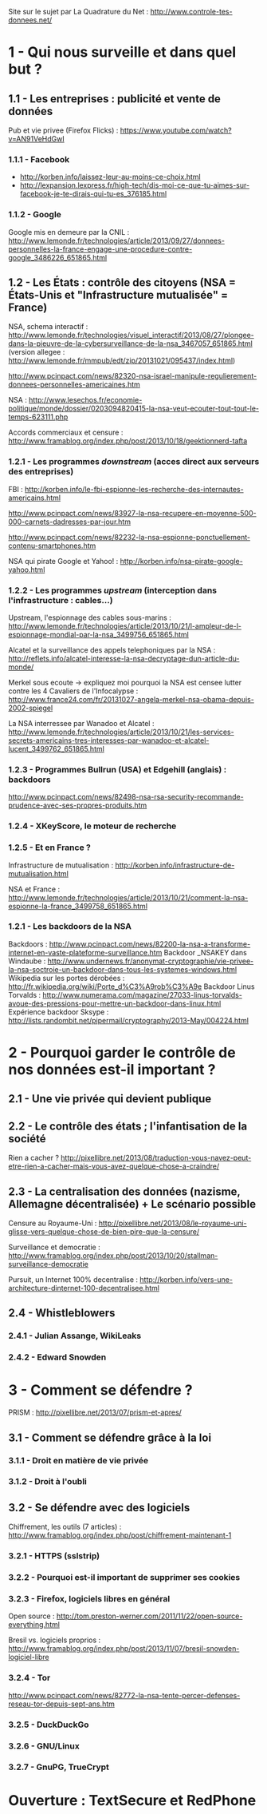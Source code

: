 Site sur le sujet par La Quadrature du Net : http://www.controle-tes-donnees.net/

# 1 - Qui nous surveille et dans quel but ?

## 1.1 - Les entreprises : publicité et vente de données

Pub et vie privee (Firefox Flicks) : https://www.youtube.com/watch?v=AN91VeHdGwI

### 1.1.1 - Facebook

* http://korben.info/laissez-leur-au-moins-ce-choix.html
* http://lexpansion.lexpress.fr/high-tech/dis-moi-ce-que-tu-aimes-sur-facebook-je-te-dirais-qui-tu-es_376185.html

### 1.1.2 - Google

Google mis en demeure par la CNIL : http://www.lemonde.fr/technologies/article/2013/09/27/donnees-personnelles-la-france-engage-une-procedure-contre-google_3486226_651865.html

## 1.2 - Les États : contrôle des citoyens (NSA = États-Unis et "Infrastructure mutualisée" = France)

NSA, schema interactif : http://www.lemonde.fr/technologies/visuel_interactif/2013/08/27/plongee-dans-la-pieuvre-de-la-cybersurveillance-de-la-nsa_3467057_651865.html (version allegee : http://www.lemonde.fr/mmpub/edt/zip/20131021/095437/index.html)

http://www.pcinpact.com/news/82320-nsa-israel-manipule-regulierement-donnees-personnelles-americaines.htm

NSA : http://www.lesechos.fr/economie-politique/monde/dossier/0203094820415-la-nsa-veut-ecouter-tout-tout-le-temps-623111.php

Accords commerciaux et censure : http://www.framablog.org/index.php/post/2013/10/18/geektionnerd-tafta

### 1.2.1 - Les programmes _downstream_ (acces direct aux serveurs des entreprises)

FBI : http://korben.info/le-fbi-espionne-les-recherche-des-internautes-americains.html

http://www.pcinpact.com/news/83927-la-nsa-recupere-en-moyenne-500-000-carnets-dadresses-par-jour.htm

http://www.pcinpact.com/news/82232-la-nsa-espionne-ponctuellement-contenu-smartphones.htm

NSA qui pirate Google et Yahoo! : http://korben.info/nsa-pirate-google-yahoo.html

### 1.2.2 - Les programmes _upstream_ (interception dans l'infrastructure : cables...)

Upstream, l'espionnage des cables sous-marins : http://www.lemonde.fr/technologies/article/2013/10/21/l-ampleur-de-l-espionnage-mondial-par-la-nsa_3499756_651865.html

Alcatel et la surveillance des appels telephoniques par la NSA : http://reflets.info/alcatel-interesse-la-nsa-decryptage-dun-article-du-monde/

Merkel sous ecoute -> expliquez moi pourquoi la NSA est censee lutter contre les 4 Cavaliers de l'Infocalypse : http://www.france24.com/fr/20131027-angela-merkel-nsa-obama-depuis-2002-spiegel

La NSA interressee par Wanadoo et Alcatel : http://www.lemonde.fr/technologies/article/2013/10/21/les-services-secrets-americains-tres-interesses-par-wanadoo-et-alcatel-lucent_3499762_651865.html

### 1.2.3 - Programmes Bullrun (USA) et Edgehill (anglais) : backdoors

http://www.pcinpact.com/news/82498-nsa-rsa-security-recommande-prudence-avec-ses-propres-produits.htm

### 1.2.4 - XKeyScore, le moteur de recherche

### 1.2.5 - Et en France ?

Infrastructure de mutualisation : http://korben.info/infrastructure-de-mutualisation.html

NSA et France : http://www.lemonde.fr/technologies/article/2013/10/21/comment-la-nsa-espionne-la-france_3499758_651865.html

### 1.2.1 - Les backdoors de la NSA

Backdoors : http://www.pcinpact.com/news/82200-la-nsa-a-transforme-internet-en-vaste-plateforme-surveillance.htm
Backdoor _NSAKEY dans Windaube : http://www.undernews.fr/anonymat-cryptographie/vie-privee-la-nsa-soctroie-un-backdoor-dans-tous-les-systemes-windows.html
Wikipedia sur les portes dérobées : http://fr.wikipedia.org/wiki/Porte_d%C3%A9rob%C3%A9e
Backdoor Linus Torvalds : http://www.numerama.com/magazine/27033-linus-torvalds-avoue-des-pressions-pour-mettre-un-backdoor-dans-linux.html
Expérience backdoor Sksype : http://lists.randombit.net/pipermail/cryptography/2013-May/004224.html

# 2 - Pourquoi garder le contrôle de nos données est-il important ?

## 2.1 - Une vie privée qui devient publique

## 2.2 - Le contrôle des états ; l'infantisation de la société

Rien a cacher ? http://pixellibre.net/2013/08/traduction-vous-navez-peut-etre-rien-a-cacher-mais-vous-avez-quelque-chose-a-craindre/

## 2.3 - La centralisation des données (nazisme, Allemagne décentralisée) + Le scénario possible

Censure au Royaume-Uni : http://pixellibre.net/2013/08/le-royaume-uni-glisse-vers-quelque-chose-de-bien-pire-que-la-censure/

Surveillance et democratie : http://www.framablog.org/index.php/post/2013/10/20/stallman-surveillance-democratie

Pursuit, un Internet 100% decentralise : http://korben.info/vers-une-architecture-dinternet-100-decentralisee.html

## 2.4 - Whistleblowers

### 2.4.1 - Julian Assange, WikiLeaks

### 2.4.2 - Edward Snowden

# 3 - Comment se défendre ?

PRISM : http://pixellibre.net/2013/07/prism-et-apres/

## 3.1 - Comment se défendre grâce à la loi

### 3.1.1 - Droit en matière de vie privée

### 3.1.2 - Droit à l'oubli

## 3.2 - Se défendre avec des logiciels

Chiffrement, les outils (7 articles) : http://www.framablog.org/index.php/post/chiffrement-maintenant-1

### 3.2.1 - HTTPS (sslstrip)

### 3.2.2 - Pourquoi est-il important de supprimer ses cookies

### 3.2.3 - Firefox, logiciels libres en général

Open source : http://tom.preston-werner.com/2011/11/22/open-source-everything.html

Bresil vs. logiciels proprios : http://www.framablog.org/index.php/post/2013/11/07/bresil-snowden-logiciel-libre

### 3.2.4 - Tor

http://www.pcinpact.com/news/82772-la-nsa-tente-percer-defenses-reseau-tor-depuis-sept-ans.htm

### 3.2.5 - DuckDuckGo

### 3.2.6 - GNU/Linux

### 3.2.7 - GnuPG, TrueCrypt

# Ouverture : TextSecure et RedPhone
